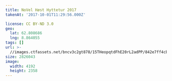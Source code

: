 ```yaml
---
title: NoVel Høst Hyttetur 2017
takenAt: '2017-10-01T11:29:56.000Z'

license: CC BY-ND 3.0
geo:
  lat: 62.808686
  lng: 8.864055
tags: []
url: >-
  //images.ctfassets.net/bncv3c2gt878/15THeopqtdFhE20rL2adPP/842e7ff4cbcdf66c8a86fc490594d998/novel-hst-hyttetur-2017_36727368984_o
size: 2826043
image:
  width: 4192
  height: 2358
---
```

